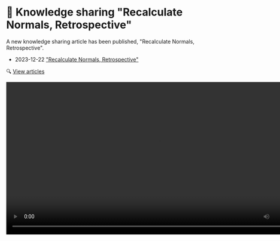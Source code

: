﻿---
date: 2023-12-22T10:00
---
# 🧪 Knowledge sharing "Recalculate Normals, Retrospective"

A new knowledge sharing article has been published, "Recalculate Normals, Retrospective".

- 2023-12-22 ["Recalculate Normals, Retrospective"](https://hai-vr.notion.site/Recalculate-Normals-Retrospective-e8b319e25c5a4b779c220a4d8286ded4)

🔍 [View articles](/docs/other/articles)

<video controls width="816">
    <source src={'https://downscale.srv.hai-vr.dev/assets/docs/JiHvKYMj8A.mp4' ?? 'https://downscale.srv.hai-vr.dev/assets/docs/JiHvKYMj8A.mp4' ?? require('/docs/products/prefabulous/img/JiHvKYMj8A.mp4').default}/>
</video>